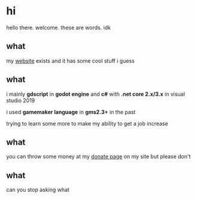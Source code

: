 # hi
hello there. welcome. these are words. idk

## what
my [website](http://xubiod.net) exists and it has some cool stuff i guess

## what
i mainly **gdscript** in **godot engine** and **c#** with **.net core 2.x/3.x** in visual studio 2019

i used **gamemaker language** in **gms2.3+** in the past

trying to learn some more to make my ability to get a job increase

## what
you can throw some money at my [donate page](https://xubiod.net/donate/) on my site but please don't

## what
can you stop asking what

<!--
**xubiod/xubiod** is a ✨ _special_ ✨ repository because its `README.md` (this file) appears on your GitHub profile.

Here are some ideas to get you started:

- 🔭 I’m currently working on ...
- 🌱 I’m currently learning ...
- 👯 I’m looking to collaborate on ...
- 🤔 I’m looking for help with ...
- 💬 Ask me about ...
- 📫 How to reach me: ...
- 😄 Pronouns: ...
- ⚡ Fun fact: ...
-->
